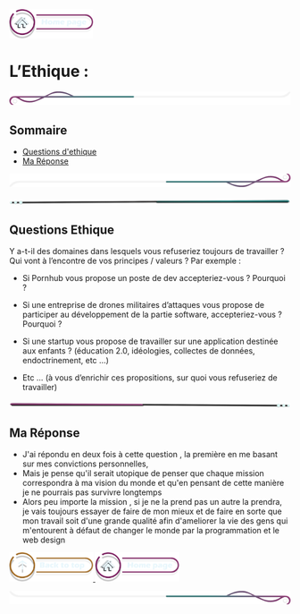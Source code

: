 <a href="../README.md">
  <img src="../assets/button/home_page.png" alt="Home page" style="width: 150px; height: auto;">
</a>

# L’Ethique :

![border](../assets/line/border_l.png)

## Sommaire

- [Questions d'ethique](#questions-ethique)
- [Ma Réponse](#ma-réponse)

![border](../assets/line/border_b.png)

![border](../assets/line/line_teal_point_r.png)

## Questions Ethique

Y a-t-il des domaines dans lesquels vous refuseriez toujours de travailler ? Qui vont à l’encontre de vos principes / valeurs ? Par exemple :

- Si Pornhub vous propose un poste de dev accepteriez-vous ? Pourquoi ?

- Si une entreprise de drones militaires d’attaques vous propose de participer au développement de la partie software, accepteriez-vous ? Pourquoi ?
- Si une startup vous propose de travailler sur une application destinée aux enfants ? (éducation 2.0, idéologies, collectes de données, endoctrinement, etc …)
- Etc … (à vous d’enrichir ces propositions, sur quoi vous refuseriez de travailler)

![border](../assets/line/line_pink_point_l.png)

## Ma Réponse

- J'ai répondu en deux fois à cette question , la première en me basant sur mes convictions personnelles,
- Mais je pense qu'il serait utopique de penser que chaque mission correspondra à ma vision du monde et qu'en pensant de cette manière je ne pourrais pas survivre longtemps
- Alors peu importe la mission , si je ne la prend pas un autre la prendra, je vais toujours essayer de faire de mon mieux et de faire en sorte que mon travail soit d'une grande qualité afin d'ameliorer la vie des gens qui m'entourent à défaut de changer le monde par la programmation et le web design

<a href="#sommaire">
  <img src="../assets/button/back_to_top.png" alt="Back to top" style="width: 150px; height: auto;">
</a>
<a href="../README.md">
  <img src="../assets/button/home_page.png" alt="Home page" style="width: 150px; height: auto;">
</a>

![border](../assets/line/border_r.png)
